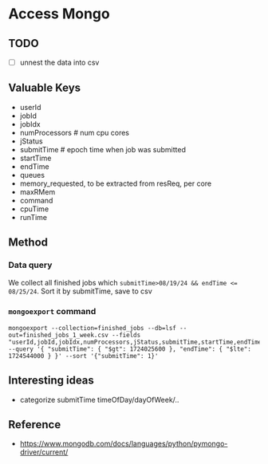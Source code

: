 # Access Mongo


## TODO
- [ ] unnest the data into csv


## Valuable Keys

- userId
- jobId
- jobIdx
- numProcessors # num cpu cores
- jStatus
- submitTime # epoch time when job was submitted
- startTime
- endTime
- queues
- memory_requested, to be extracted from resReq, per core
- maxRMem
- command
- cpuTime
- runTime

## Method

### Data query

We collect all finished jobs which `submitTime>08/19/24 && endTime <= 08/25/24`. Sort it by submitTime, save to csv

### `mongoexport` command

```
mongoexport --collection=finished_jobs --db=lsf --out=finished_jobs_1_week.csv --fields "userId,jobId,jobIdx,numProcessors,jStatus,submitTime,startTime,endTime,queues,resReq,maxRMem,command,cpuTime,runTime" --query '{ "submitTime": { "$gt": 1724025600 }, "endTime": { "$lte": 1724544000 } }' --sort '{"submitTime": 1}'
```


## Interesting ideas
- categorize submitTime timeOfDay/dayOfWeek/..

## Reference 

- https://www.mongodb.com/docs/languages/python/pymongo-driver/current/
